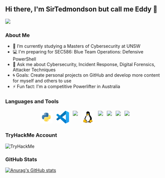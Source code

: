 ## Hi there, I'm SirTedmondson but call me Eddy 👋
![](https://visitor-badge.laobi.icu/badge?page_id=SirTedmondson.SirTedmondson)

### About Me
- 🌱 I’m currently studying a Masters of Cybersecurity at UNSW
- :computer: I'm preparing for SEC586: Blue Team Operations: Defensive PowerShell
- 💬 Ask me about Cybersecurity, Incident Response, Digital Forensics, Attacker Techniques
- :cyclone: Goals: Create personal projects on GitHub and develop more content for myself and others to use
- ⚡ Fun fact: I'm a competitive Powerlifter in Australia

### Languages and Tools
<p align="center">
<img src="https://raw.githubusercontent.com/github/explore/80688e429a7d4ef2fca1e82350fe8e3517d3494d/topics/python/python.png" alt="Python" height="40" style="vertical-align:top; margin:4px">
<img src="https://raw.githubusercontent.com/github/explore/80688e429a7d4ef2fca1e82350fe8e3517d3494d/topics/visual-studio-code/visual-studio-code.png" height="40" style="vertical-align:top; margin:4px">
<img src="https://raw.githubusercontent.com/gist/Xainey/d5bde7d01dcbac51ac951810e94313aa/raw/6c858c46726541b48ddaaebab29c41c07a196394/PowerShell.svg" height="40" style="vertical-align:top; margin:4px">
<img src="https://raw.githubusercontent.com/github/explore/80688e429a7d4ef2fca1e82350fe8e3517d3494d/topics/linux/linux.png"height="40" style="vertical-align:top; margin:4px">
<img src="https://upload.wikimedia.org/wikipedia/commons/thumb/4/4b/Bash_Logo_Colored.svg/1200px-Bash_Logo_Colored.svg.png" height="40" style="vertical-align:top; margin:4px">
<img src="https://miro.medium.com/max/400/1*Ini2Q3kb1xACFMILHrattg.jpeg" height="40" style="vertical-align:top; margin:4px">
<img src="https://encrypted-tbn0.gstatic.com/images?q=tbn:ANd9GcQPUEPfjty2bJn4y99sYCZ6_kKnaDklwRFDZhRKZ_Rv8PGWlBHETMFU-Kopx0ijdFAqCcE&usqp=CAU" height="40" style="vertical-align:top; margin:4px">
<img src="https://www.sleuthkit.org/picts/renzik_sm.jpg" height="40" style="vertical-align:top; margin:4px">  

</p>

### TryHackMe Account

<img src="https://tryhackme-badges.s3.amazonaws.com/SirTed.png" alt="TryHackMe">

### GitHub Stats
[![Anurag's GitHub stats](https://github-readme-stats.vercel.app/api?username=SirTedmondson&count_private=true&theme=rose_pine)](https://github.com/anuraghazra/github-readme-stats)

<!--
**SirTedmondson/SirTedmondson** is a ✨ _special_ ✨ repository because its `README.md` (this file) appears on your GitHub profile.

Here are some ideas to get you started:

- 📫 How to reach me:


ADD AN IMAGE FOR TOOLS/LANGUES
<img src="" height="40" style="vertical-align:top; margin:4px">


-->
